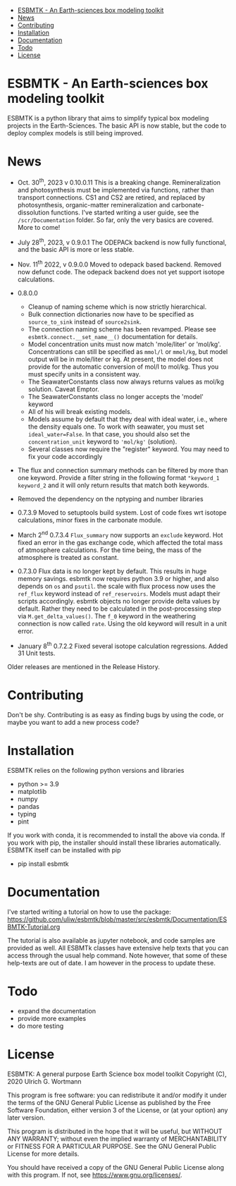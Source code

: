 - [ESBMTK - An Earth-sciences box modeling toolkit](#orged780a6)
- [News](#org3004b86)
- [Contributing](#org68c88a4)
- [Installation](#org0ce7e59)
- [Documentation](#orgd41fc40)
- [Todo](#org69f4b71)
- [License](#org1cc4c7d)


<a id="orged780a6"></a>

# ESBMTK - An Earth-sciences box modeling toolkit

ESBMTK is a python library that aims to simplify typical box modeling projects in the Earth-Sciences. The basic API is now stable, but the code to deploy complex models is still being improved.


<a id="org3004b86"></a>

# News

-   Oct. 30<sup>th</sup>, 2023 v 0.10.0.11 This is a breaking change. Remineralization and photosynthesis must be implemented via functions, rather than transport connections. CS1 and CS2 are retired, and replaced by photosynthesis, organic-matter remineralization and carbonate-dissolution functions. I've started writing a user guide, see the `/scr/Documentation` folder. So far, only the very basics are covered. More to come!

-   July 28<sup>th</sup>, 2023, v 0.9.0.1 The ODEPACk backend is now fully functional, and the basic API is more or less stable.

-   Nov. 11<sup>th</sup> 2022, v 0.9.0.0 Moved to odepack based backend. Removed now defunct code. The odepack backend does not yet support isotope calculations.

-   0.8.0.0
    -   Cleanup of naming scheme which is now strictly hierarchical.
    -   Bulk connection dictionaries now have to be specified as `source_to_sink` instead of `source2sink`.
    -   The connection naming scheme has been revamped. Please see `esbmtk.connect.__set_name__()` documentation for details.
    -   Model concentration units must now match 'mole/liter' or 'mol/kg'. Concentrations can still be specified as `mmol/l` or `mmol/kg`, but model output will be in mole/liter or kg. At present, the model does not provide for the automatic conversion of mol/l to mol/kg. Thus you must specify units in a consistent way.
    -   The SeawaterConstants class now always returns values as mol/kg solution. Caveat Emptor.
    -   The SeawaterConstants class no longer accepts the 'model' keyword
    -   All of his will break existing models.
    -   Models assume by default that they deal with ideal water, i.e., where the density equals one. To work with seawater, you must set `ideal_water=False`. In that case, you should also set the `concentration_unit` keyword to `'mol/kg'` (solution).
    -   Several classes now require the "register" keyword. You may need to fix your code accordingly

-   The flux and connection summary methods can be filtered by more than one keyword. Provide a filter string in the following format `"keyword_1 keyword_2` and it will only return results that match both keywords.
-   Removed the dependency on the nptyping and number libraries

-   0.7.3.9 Moved to setuptools build system. Lost of code fixes wrt isotope calculations, minor fixes in the carbonate module.

-   March 2<sup>nd</sup> 0.7.3.4 `Flux_summary` now supports an `exclude` keyword. Hot fixed an error in the gas exchange code, which affected the total mass of atmosphere calculations. For the time being, the mass of the atmosphere is treated as constant.

-   0.7.3.0 Flux data is no longer kept by default. This results in huge memory savings. esbmtk now requires python 3.9 or higher, and also depends on `os` and `psutil`. the scale with flux process now uses the `ref_flux` keyword instead of `ref_reservoirs`. Models must adapt their scripts accordingly. esbmtk objects no longer provide delta values by default. Rather they need to be calculated in the post-processing step via `M.get_delta_values()`. The `f_0` keyword in the weathering connection is now called `rate`. Using the old keyword will result in a unit error.

-   January 8<sup>th</sup> 0.7.2.2 Fixed several isotope calculation regressions. Added 31 Unit tests.

Older releases are mentioned in the Release History.


<a id="org68c88a4"></a>

# Contributing

Don't be shy. Contributing is as easy as finding bugs by using the code, or maybe you want to add a new process code?


<a id="org0ce7e59"></a>

# Installation

ESBMTK relies on the following python versions and libraries

-   python >= 3.9
-   matplotlib
-   numpy
-   pandas
-   typing
-   pint

If you work with conda, it is recommended to install the above via conda. If you work with pip, the installer should install these libraries automatically. ESBMTK itself can be installed with pip

-   pip install esbmtk


<a id="orgd41fc40"></a>

# Documentation

I've started writing a tutorial on how to use the package: <https://github.com/uliw/esbmtk/blob/master/src/esbmtk/Documentation/ESBMTK-Tutorial.org>

The tutorial is also available as jupyter notebook, and code samples are provided as well. All ESBMTk classes have extensive help texts that you can access through the usual help command. Note however, that some of these help-texts are out of date. I am however in the process to update these.


<a id="org69f4b71"></a>

# Todo

-   expand the documentation
-   provide more examples
-   do more testing


<a id="org1cc4c7d"></a>

# License

ESBMTK: A general purpose Earth Science box model toolkit Copyright (C), 2020 Ulrich G. Wortmann

This program is free software: you can redistribute it and/or modify it under the terms of the GNU General Public License as published by the Free Software Foundation, either version 3 of the License, or (at your option) any later version.

This program is distributed in the hope that it will be useful, but WITHOUT ANY WARRANTY; without even the implied warranty of MERCHANTABILITY or FITNESS FOR A PARTICULAR PURPOSE. See the GNU General Public License for more details.

You should have received a copy of the GNU General Public License along with this program. If not, see <https://www.gnu.org/licenses/>.